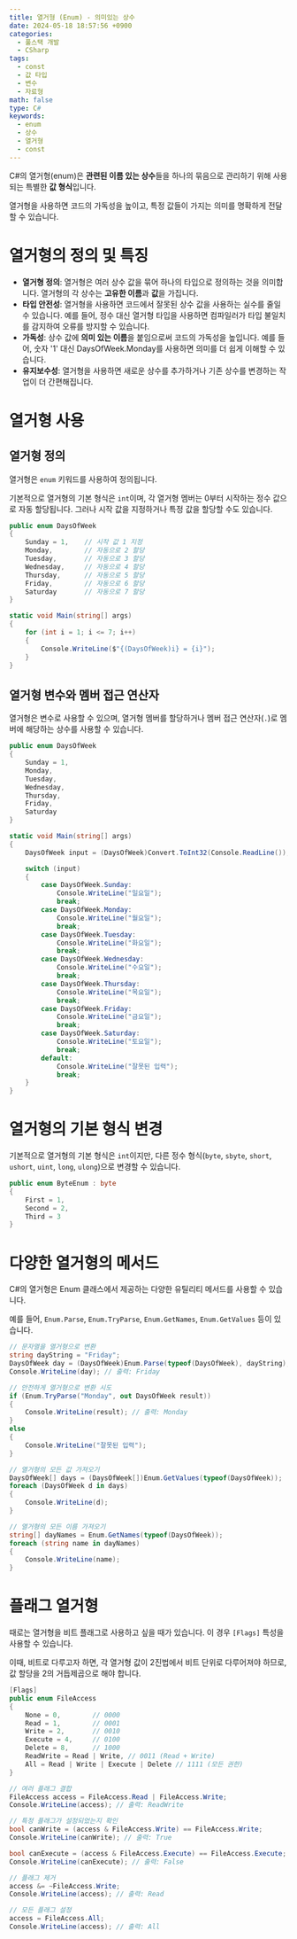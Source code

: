 ```yaml
---
title: 열거형 (Enum) - 의미있는 상수
date: 2024-05-18 18:57:56 +0900
categories:
  - 풀스택 개발
  - CSharp
tags:
  - const
  - 값 타입
  - 변수
  - 자료형
math: false
type: C#
keywords:
  - enum
  - 상수
  - 열거형
  - const
---
```


C#의 열거형(enum)은 <span class="font_highlight">**관련된 이름 있는 상수**들을 하나의 묶음으로 관리하기 위해 사용</span>되는 특별한 <span class="important">**값 형식**</span>입니다.

열거형을 사용하면 코드의 가독성을 높이고, 특정 값들이 가지는 의미를 명확하게 전달할 수 있습니다.

# 열거형의 정의 및 특징

- **열거형 정의**: 열거형은 여러 상수 값을 묶어 하나의 타입으로 정의하는 것을 의미합니다. 열거형의 각 상수는 **고유한 이름**과 **값**을 가집니다.
- **타입 안전성**: 열거형을 사용하면 코드에서 잘못된 상수 값을 사용하는 실수를 줄일 수 있습니다. 예를 들어, 정수 대신 열거형 타입을 사용하면 컴파일러가 타입 불일치를 감지하여 오류를 방지할 수 있습니다.
- **가독성**: 상수 값에 **의미 있는 이름**을 붙임으로써 코드의 가독성을 높입니다. 예를 들어, 숫자 '1' 대신 DaysOfWeek.Monday를 사용하면 의미를 더 쉽게 이해할 수 있습니다.
- **유지보수성**: 열거형을 사용하면 새로운 상수를 추가하거나 기존 상수를 변경하는 작업이 더 간편해집니다.

# 열거형 사용

## 열거형 정의

열거형은 `enum` 키워드를 사용하여 정의됩니다.

기본적으로 열거형의 기본 형식은 `int`이며, 각 열거형 멤버는 0부터 시작하는 정수 값으로 자동 할당됩니다. 그러나 시작 값을 지정하거나 특정 값을 할당할 수도 있습니다.

```csharp
public enum DaysOfWeek
{
    Sunday = 1,    // 시작 값 1 지정
    Monday,        // 자동으로 2 할당
    Tuesday,       // 자동으로 3 할당
    Wednesday,     // 자동으로 4 할당
    Thursday,      // 자동으로 5 할당
    Friday,        // 자동으로 6 할당
    Saturday       // 자동으로 7 할당
}

static void Main(string[] args)
{
    for (int i = 1; i <= 7; i++)
    {
        Console.WriteLine($"{(DaysOfWeek)i} = {i}");
    }
}
```

## 열거형 변수와 멤버 접근 연산자

열거형은 변수로 사용할 수 있으며, 열거형 멤버를 할당하거나 멤버 접근 연산자(`.`)로 멤버에 해당하는 상수를 사용할 수 있습니다.

```csharp
public enum DaysOfWeek
{
    Sunday = 1,
    Monday,
    Tuesday,
    Wednesday,
    Thursday,
    Friday,
    Saturday
}

static void Main(string[] args)
{
    DaysOfWeek input = (DaysOfWeek)Convert.ToInt32(Console.ReadLine());

    switch (input)
    {
        case DaysOfWeek.Sunday:
            Console.WriteLine("일요일");
            break;
        case DaysOfWeek.Monday:
            Console.WriteLine("월요일");
            break;
        case DaysOfWeek.Tuesday:
            Console.WriteLine("화요일");
            break;
        case DaysOfWeek.Wednesday:
            Console.WriteLine("수요일");
            break;
        case DaysOfWeek.Thursday:
            Console.WriteLine("목요일");
            break;
        case DaysOfWeek.Friday:
            Console.WriteLine("금요일");
            break;
        case DaysOfWeek.Saturday:
            Console.WriteLine("토요일");
            break;
        default:
            Console.WriteLine("잘못된 입력");
            break;
    }
}
```

# 열거형의 기본 형식 변경

기본적으로 열거형의 기본 형식은 `int`이지만, 다른 정수 형식(`byte`, `sbyte`, `short`, `ushort`, `uint`, `long`, `ulong`)으로 변경할 수 있습니다.

```csharp
public enum ByteEnum : byte
{
    First = 1,
    Second = 2,
    Third = 3
}
```

# 다양한 열거형의 메서드

C#의 열거형은 Enum 클래스에서 제공하는 다양한 유틸리티 메서드를 사용할 수 있습니다.

예를 들어, `Enum.Parse`, `Enum.TryParse`, `Enum.GetNames`, `Enum.GetValues` 등이 있습니다.

```csharp
// 문자열을 열거형으로 변환
string dayString = "Friday";
DaysOfWeek day = (DaysOfWeek)Enum.Parse(typeof(DaysOfWeek), dayString);
Console.WriteLine(day); // 출력: Friday

// 안전하게 열거형으로 변환 시도
if (Enum.TryParse("Monday", out DaysOfWeek result))
{
    Console.WriteLine(result); // 출력: Monday
}
else
{
    Console.WriteLine("잘못된 입력");
}

// 열거형의 모든 값 가져오기
DaysOfWeek[] days = (DaysOfWeek[])Enum.GetValues(typeof(DaysOfWeek));
foreach (DaysOfWeek d in days)
{
    Console.WriteLine(d);
}

// 열거형의 모든 이름 가져오기
string[] dayNames = Enum.GetNames(typeof(DaysOfWeek));
foreach (string name in dayNames)
{
    Console.WriteLine(name);
}
```

# 플래그 열거형

때로는 열거형을 비트 플래그로 사용하고 싶을 때가 있습니다. 이 경우 `[Flags]` 특성을 사용할 수 있습니다.

이때, 비트로 다루고자 하면, 각 열거형 값이 2진법에서 비트 단위로 다루어져야 하므로, 값 할당을 2의 거듭제곱으로 해야 합니다.

```csharp
[Flags]
public enum FileAccess
{
    None = 0,        // 0000
    Read = 1,        // 0001
    Write = 2,       // 0010
    Execute = 4,     // 0100
    Delete = 8,      // 1000
    ReadWrite = Read | Write, // 0011 (Read + Write)
    All = Read | Write | Execute | Delete // 1111 (모든 권한)
}
```

```csharp
// 여러 플래그 결합
FileAccess access = FileAccess.Read | FileAccess.Write;
Console.WriteLine(access); // 출력: ReadWrite

// 특정 플래그가 설정되었는지 확인
bool canWrite = (access & FileAccess.Write) == FileAccess.Write;
Console.WriteLine(canWrite); // 출력: True

bool canExecute = (access & FileAccess.Execute) == FileAccess.Execute;
Console.WriteLine(canExecute); // 출력: False

// 플래그 제거
access &= ~FileAccess.Write;
Console.WriteLine(access); // 출력: Read

// 모든 플래그 설정
access = FileAccess.All;
Console.WriteLine(access); // 출력: All
```